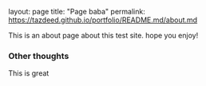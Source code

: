 
layout: page
title: "Page baba"
permalink: https://tazdeed.github.io/portfolio/README.md/about.md


This is an about page about this test site.
hope you enjoy!


### Other thoughts

This is great
